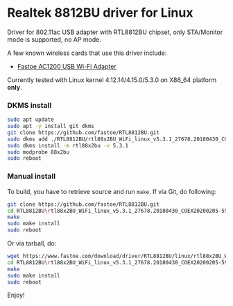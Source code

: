 # Realtek 8812BU driver for Linux

Driver for 802.11ac USB adapter with RTL8812BU chipset, only STA/Monitor mode is supported, no AP mode.

A few known wireless cards that use this driver include:
* [Fastoe AC1200 USB Wi-Fi Adapter](https://www.amazon.com/1200Mbps-Adapter-Desktop-ChromeBook-macOS10-6-10-15/dp/B081TGWCVB/ref=sr_1_7?keywords=usb_wifi_adapter&qid=1580890540&sr=8-7)

Currently tested with Linux kernel 4.12.14/4.15.0/5.3.0 on X86_64 platform **only**.

### DKMS install

```bash
sudo apt update
sudo apt -y install git dkms
git clone https://github.com/fastoe/RTL8812BU.git
sudo dkms add ./RTL8812BU/rtl88x2BU_WiFi_linux_v5.3.1_27678.20180430_COEX20200205-5960
sudo dkms install -m rtl88x2bu -v 5.3.1
sudo modprobe 88x2bu
sudo reboot
```

### Manual install

To build, you have to retrieve source and run `make`.
If via Git, do following:

```bash
git clone https://github.com/fastoe/RTL8812BU.git
cd RTL8812BU\rtl88x2BU_WiFi_linux_v5.3.1_27678.20180430_COEX20200205-5960
make
sudo make install
sudo reboot
```

Or via tarball, do:

```bash
wget https://www.fastoe.com/download/driver/RTL8812BU/linux/rtl88x2BU_WiFi_linux_v5.3.1_27678.20180430_COEX20200205-5960.tar.gz
cd RTL8812BU\rtl88x2BU_WiFi_linux_v5.3.1_27678.20180430_COEX20200205-5960
make
sudo make install
sudo reboot
```

Enjoy!